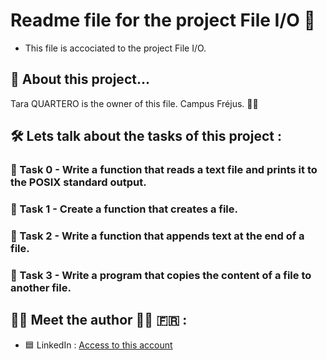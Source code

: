 # Readme file for the project File I/O :ledger:

- This file is accociated to the project File I/O.

## :file_folder: About this project...

Tara QUARTERO is the owner of this file. Campus Fréjus. :tipping_hand_woman:

## :hammer_and_wrench: Lets talk about the tasks of this project :


### :small_orange_diamond: Task 0 - Write a function that reads a text file and prints it to the POSIX standard output.
### :small_orange_diamond: Task 1 - Create a function that creates a file.
### :small_orange_diamond: Task 2 - Write a function that appends text at the end of a file.
### :small_orange_diamond: Task 3 - Write a program that copies the content of a file to another file.


## :woman_technologist: Meet the author :woman_technologist: :fr: :

- :blue_square: LinkedIn : [Access to this account](https://www.linkedin.com/in/tara-alexandra-quartero-a34534177/)
